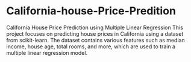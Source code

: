 # California-house-Price-Predition
California House Price Prediction using Multiple Linear Regression  This project focuses on predicting house prices in California using a dataset from scikit-learn. The dataset contains various features such as median income, house age, total rooms, and more, which are used to train a multiple linear regression model. 
